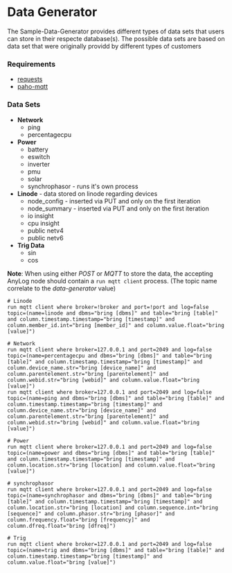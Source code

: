 # Data Generator 
The Sample-Data-Generator provides different types of data sets that users can store in their respecte database(s). 
The possible data sets are based on data set that were originally providd by different types of customers

### Requirements
   * [requests](https://pypi.org/project/requests)
   * [paho-mqtt](https://pypi.org/project/paho-mqtt/)
   

### Data Sets
* **Network**
  * ping
  * percentagecpu
* **Power**
  * battery
  * eswitch
  * inverter
  * pmu
  * solar
  * synchrophasor - runs it's own process
* **Linode** - data stored on linode regarding devices
  * node_config - inserted via PUT and only on the first iteration
  * node_summary - inserted via PUT and only on the first iteration
  * io insight
  * cpu insight
  * public netv4
  * public netv6
* **Trig Data**
  * sin
  * cos

**Note**: When using either _POST_ or _MQTT_ to store the data, the accepting AnyLog node should contain a 
    `run mqtt client` process. (The topic name correlate to the _data-generator_ value)
```anylog
# Linode 
run mqtt client where broker=!broker and port=!port and log=false topic=(name=linode and dbms="bring [dbms]" and table="bring [table]" and column.timestamp.timestamp="bring [timestamp]" and column.member_id.int="bring [member_id]" and column.value.float="bring [value]")

# Network
run mqtt client where broker=127.0.0.1 and port=2049 and log=false topic=(name=percentagecpu and dbms="bring [dbms]" and table="bring [table]" and column.timestamp.timestamp="bring [timestamp]" and column.device_name.str="bring [device_name]" and column.parentelement.str="bring [parentelement]" and column.webid.str="bring [webid]" and column.value.float="bring [value]")
run mqtt client where broker=127.0.0.1 and port=2049 and log=false topic=(name=ping and dbms="bring [dbms]" and table="bring [table]" and column.timestamp.timestamp="bring [timestamp]" and column.device_name.str="bring [device_name]" and column.parentelement.str="bring [parentelement]" and column.webid.str="bring [webid]" and column.value.float="bring [value]")

# Power
run mqtt client where broker=127.0.0.1 and port=2049 and log=false topic=(name=power and dbms="bring [dbms]" and table="bring [table]" and column.timestamp.timestamp="bring [timestamp]" and column.location.str="bring [location] and column.value.float="bring [value]")

# synchrophasor
run mqtt client where broker=127.0.0.1 and port=2049 and log=false topic=(name=synchrophasor and dbms="bring [dbms]" and table="bring [table]" and column.timestamp.timestamp="bring [timestamp]" and column.location.str="bring [location] and column.sequence.int="bring [sequence]" and column.phasor.str="bring [phasor]" and column.frequency.float="bring [frequency]" and column.dfreq.float="bring [dfreq]")

# Trig
run mqtt client where broker=127.0.0.1 and port=2049 and log=false topic=(name=trig and dbms="bring [dbms]" and table="bring [table]" and column.timestamp.timestamp="bring [timestamp]" and column.value.float="bring [value]")
```
